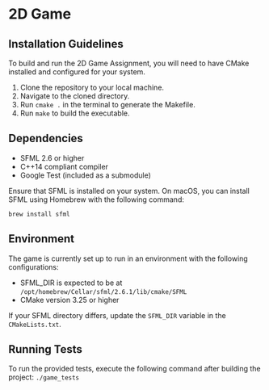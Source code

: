 # 2D Game 

## Installation Guidelines
To build and run the 2D Game Assignment, you will need to have CMake installed and configured for your system.

1. Clone the repository to your local machine.
2. Navigate to the cloned directory.
3. Run `cmake .` in the terminal to generate the Makefile.
4. Run `make` to build the executable.

## Dependencies
- SFML 2.6 or higher
- C++14 compliant compiler
- Google Test (included as a submodule)

Ensure that SFML is installed on your system. On macOS, you can install SFML using Homebrew with the following command:

`brew install sfml`


## Environment
The game is currently set up to run in an environment with the following configurations:
- SFML_DIR is expected to be at `/opt/homebrew/Cellar/sfml/2.6.1/lib/cmake/SFML`
- CMake version 3.25 or higher

If your SFML directory differs, update the `SFML_DIR` variable in the `CMakeLists.txt`.

## Running Tests
To run the provided tests, execute the following command after building the project:
`./game_tests`



